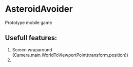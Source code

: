 # AsteroidAvoider
 Prototype mobile game

## Usefull features:
1. Screen wraparound (Camera.main.WorldToViewportPoint(transform.position))
2. 
